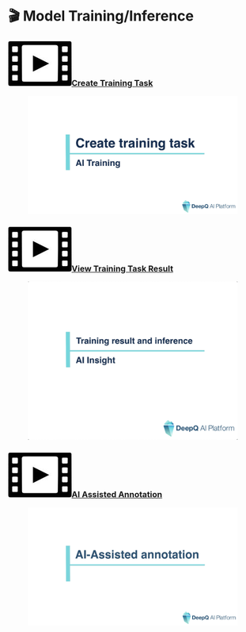 # 🎬 Model Training/Inference

### <img src="../.gitbook/assets/video-icon-small.jpg" alt="" data-size="line">[Create Training Task](https://youtu.be/dt2uqztCD-4) <a href="#video-create-training-task" id="video-create-training-task"></a>

<figure><img src="../.gitbook/assets/TIMG-Create-training-task-AI-Training.png" alt="" width="563"><figcaption></figcaption></figure>

### <img src="../.gitbook/assets/video-icon-small.jpg" alt="" data-size="line">[View Training Task Result](https://youtu.be/cadya0vxuAA) <a href="#video-view-training-task-result" id="video-view-training-task-result"></a>

<figure><img src="../.gitbook/assets/TIMG-Training-result-and-inference-2.3.png" alt="" width="563"><figcaption></figcaption></figure>

### <img src="../.gitbook/assets/video-icon-small.jpg" alt="" data-size="line">[AI Assisted Annotation](https://youtu.be/sKOEOdEFjtU) <a href="#video-ai-assisted-annotation" id="video-ai-assisted-annotation"></a>

<figure><img src="../.gitbook/assets/TIMG-AI-Assisted-annotation.png" alt="" width="563"><figcaption></figcaption></figure>
